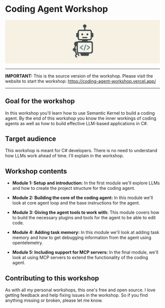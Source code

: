 # Coding Agent Workshop

![Logo](./src/assets/coding-agent-banner.png)

------

**IMPORTANT:** This is the source version of the workshop. Please visit the
website to start the workshop: https://coding-agent-workshop.vercel.app/

------

## Goal for the workshop

In this workshop you'll learn how to use Semantic Kernel to build a coding
agent. By the end of this workshop you know the inner workings of coding agents
as well as how to build effective LLM-based applications in C#.

## Target audience

This workshop is meant for C# developers. There is no need to understand 
how LLMs work ahead of time. I'll explain in the workshop.

## Workshop contents

- **Module 1: Setup and introduction:** In the first module we'll explore LLMs
  and how to create the project structure for the coding agent.

- **Module 2: Building the core of the coding agent:** In this module we'll look at
  core agent loop and the base instructions for the agent.

- **Module 3: Giving the agent tools to work with:** This module covers how to build the
  necessary plugins and tools for the agent to be able to edit code.

- **Module 4: Adding task memory:** In this module we'll look at adding task memory and
  how to get debugging information from the agent using opentelemetry.

- **Module 5: Including support for MCP servers:** In the final module, we'll look at
  using MCP servers to extend the functionality of the coding agent.

## Contributing to this workshop

As with all my personal workshops, this one's free and open source. I love
getting feedback and help fixing issues in the workshop. So if you find anything
missing or broken, please let me know.
